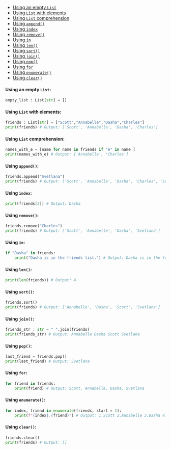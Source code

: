 - [Using an empty `List`](#using-an-empty-list)
- [Using `List` with elements](#using-list-with-elements)
- [Using `List` comprehension](#using-list-comprehension)
- [Using `append()`](#using-append())
- [Using `index`](#using-index)
- [Using `remove()`](#using-remove())
- [Using `in`](#using-in)
- [Using `len()`](#using-len())
- [Using `sort()`](#using-sort())
- [Using `join()`](#using-join())
- [Using `pop()`](#using-pop())
- [Using `for`](#using-for)
- [Using `enumerate()`](#using-enumerate())
- [Using `clear()`](#using-clear())
#### <a name="using-an-empty-list"></a>Using an empty `List`:
```python
empty_list : List[str] = []
```
#### <a name="using-list-with-elements"></a>Using `List` with elements:
```python
friends : List[str] = ["Scott","Annabelle","Dasha","Charles"]
print(friends) # Output: ['Scott', 'Annabelle', 'Dasha', 'Charles']
```
#### <a name="using-list-comprehension"></a>Using `List` comprehension:
```python
names_with_e = [name for name in friends if "e" in name ]
print(names_with_e) # Output: ['Annabelle', 'Charles']
```
#### <a name="using-append()"></a>Using `append()`:
```python
friends.append("Svetlana")
print(friends) # Output: ['Scott', 'Annabelle', 'Dasha', 'Charles', 'Svetlana']
```
#### <a name="using-index"></a>Using `index`:
```python
print(friends[2]) # Output: Dasha
```
#### <a name="using-remove()"></a>Using `remove()`:
```python
friends.remove("Charles")
print(friends) # Output: ['Scott', 'Annabelle', 'Dasha', 'Svetlana']
```
#### <a name="using-in"></a>Using `in`:
```python
if "Dasha" in friends:
    print("Dasha is in the friends list.") # Output: Dasha is in the friends list.
```
#### <a name="using-len()"></a>Using `len()`:
```python
print(len(friends)) # Output: 4
```
#### <a name="using-sort()"></a>Using `sort()`:
```python
friends.sort()
print(friends) # Output: ['Annabelle', 'Dasha', 'Scott', 'Svetlana']
```
#### <a name="using-join()"></a>Using `join()`:
```python
friends_str : str = " ".join(friends)
print(friends_str) # Output: Annabelle Dasha Scott Svetlana 
```
#### <a name="using-pop()"></a>Using `pop()`:
```python
last_friend = friends.pop()
print(last_friend) # Output: Svetlana
```
#### <a name="using-for"></a>Using `for`:
```python
for friend in friends:
    print(friend) # Output: Scott, Annabelle, Dasha, Svetlana
```
#### <a name="using-enumerate()"></a>Using `enumerate()`:
```python
for index, friend in enumerate(friends, start = 1):
    print(f"{index}.{friend}") # Output: 1.Scott 2.Annabelle 3.Dasha 4.Svetlana
```
#### <a name="using-clear()"></a>Using `clear()`:
```python
friends.clear()
print(friends) # Output: []
```

